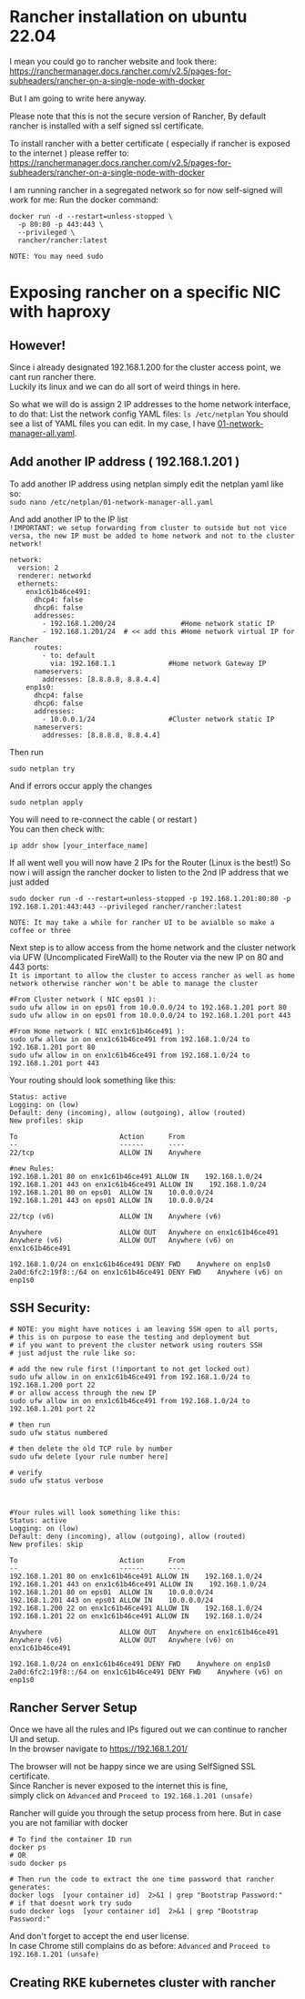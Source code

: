 
# Rancher installation on ubuntu 22.04

I mean you could go to rancher website and look there: \
https://ranchermanager.docs.rancher.com/v2.5/pages-for-subheaders/rancher-on-a-single-node-with-docker

But I am going to write here anyway.

Please note that this is not the secure version of Rancher, By default rancher is installed with a self signed ssl certificate.

To install rancher with a better certificate ( especially if rancher is exposed to the internet ) please reffer to:
https://ranchermanager.docs.rancher.com/v2.5/pages-for-subheaders/rancher-on-a-single-node-with-docker

I am running rancher in a segregated network so for now self-signed will work for me:
Run the docker command:
```shell
docker run -d --restart=unless-stopped \
  -p 80:80 -p 443:443 \
  --privileged \
  rancher/rancher:latest
```
`NOTE: You may need sudo`

# Exposing rancher on a specific NIC with haproxy

## However!
Since i already designated 192.168.1.200 for the cluster access point, we cant run rancher there. \
Luckily its linux and we can do all sort of weird things in here.

So what we will do is assign 2 IP addresses to the home network interface, to do that:
List the network config YAML files:
`ls /etc/netplan`
You should see a list of YAML files you can edit. In my case, I have [01-network-manager-all.yaml](./2-nics-sample-config.yaml.yml).

## Add another IP address ( 192.168.1.201 )
To add another IP address using netplan simply edit the netplan yaml like so:\
`sudo nano /etc/netplan/01-network-manager-all.yaml`

And add another IP to the IP list \
`!IMPORTANT: we setup forwarding from cluster to outside but not vice versa, the new IP must be added to home network and not to the cluster network!`
```shell
network:
  version: 2
  renderer: networkd
  ethernets:
    enx1c61b46ce491:
      dhcp4: false
      dhcp6: false
      addresses:
        - 192.168.1.200/24                #Home network static IP
        - 192.168.1.201/24  # << add this #Home network virtual IP for Rancher
      routes:
        - to: default
          via: 192.168.1.1             #Home network Gateway IP
      nameservers:
        addresses: [8.8.8.8, 8.8.4.4]
    enp1s0:
      dhcp4: false
      dhcp6: false
      addresses:
        - 10.0.0.1/24                  #Cluster network static IP
      nameservers:
        addresses: [8.8.8.8, 8.8.4.4]
```

Then run 
```shell
sudo netplan try
```

And if errors occur apply the changes
```shell
sudo netplan apply
```

You will need to re-connect the cable ( or restart )\
You can then check with:
```shell
ip addr show [your_interface_name]
```


If all went well you will now have 2 IPs for the Router (Linux is the best!)
So now i will assign the rancher docker to listen to the 2nd IP address that we just added
```shell
sudo docker run -d --restart=unless-stopped -p 192.168.1.201:80:80 -p 192.168.1.201:443:443 --privileged rancher/rancher:latest
```
`NOTE: It may take a while for rancher UI to be avialble so make a coffee or three`

Next step is to allow access from the home network and the cluster network via UFW (Uncomplicated FireWall) to the Router via the new IP on 80 and 443 ports: \
`It is important to allow the cluster to access rancher as well as home network otherwise rancher won't be able to manage the cluster`

```shell
#From Cluster network ( NIC eps01 ):
sudo ufw allow in on eps01 from 10.0.0.0/24 to 192.168.1.201 port 80
sudo ufw allow in on eps01 from 10.0.0.0/24 to 192.168.1.201 port 443

#From Home network ( NIC enx1c61b46ce491 ):
sudo ufw allow in on enx1c61b46ce491 from 192.168.1.0/24 to 192.168.1.201 port 80
sudo ufw allow in on enx1c61b46ce491 from 192.168.1.0/24 to 192.168.1.201 port 443
```

Your routing should look something like this:
```shell
Status: active
Logging: on (low)
Default: deny (incoming), allow (outgoing), allow (routed)
New profiles: skip

To                         Action      From
--                         ------      ----
22/tcp                     ALLOW IN    Anywhere

#new Rules:
192.168.1.201 80 on enx1c61b46ce491 ALLOW IN    192.168.1.0/24
192.168.1.201 443 on enx1c61b46ce491 ALLOW IN    192.168.1.0/24
192.168.1.201 80 on eps01  ALLOW IN    10.0.0.0/24
192.168.1.201 443 on eps01 ALLOW IN    10.0.0.0/24

22/tcp (v6)                ALLOW IN    Anywhere (v6)

Anywhere                   ALLOW OUT   Anywhere on enx1c61b46ce491
Anywhere (v6)              ALLOW OUT   Anywhere (v6) on enx1c61b46ce491

192.168.1.0/24 on enx1c61b46ce491 DENY FWD    Anywhere on enp1s0
2a0d:6fc2:19f8::/64 on enx1c61b46ce491 DENY FWD    Anywhere (v6) on enp1s0
```

## SSH Security:
```shell
# NOTE: you might have notices i am leaving SSH open to all ports,
# this is on purpose to ease the testing and deployment but 
# if you want to prevent the cluster network using routers SSH 
# just adjust the rule like so:

# add the new rule first (!important to not get locked out)
sudo ufw allow in on enx1c61b46ce491 from 192.168.1.0/24 to 192.168.1.200 port 22
# or allow access through the new IP
sudo ufw allow in on enx1c61b46ce491 from 192.168.1.0/24 to 192.168.1.201 port 22 

# then run 
sudo ufw status numbered

# then delete the old TCP rule by number
sudo ufw delete [your rule number here]

# verify
sudo ufw status verbose 



#Your rules will look something like this:
Status: active
Logging: on (low)
Default: deny (incoming), allow (outgoing), allow (routed)
New profiles: skip

To                         Action      From
--                         ------      ----
192.168.1.201 80 on enx1c61b46ce491 ALLOW IN    192.168.1.0/24
192.168.1.201 443 on enx1c61b46ce491 ALLOW IN    192.168.1.0/24
192.168.1.201 80 on eps01  ALLOW IN    10.0.0.0/24
192.168.1.201 443 on eps01 ALLOW IN    10.0.0.0/24
192.168.1.200 22 on enx1c61b46ce491 ALLOW IN    192.168.1.0/24
192.168.1.201 22 on enx1c61b46ce491 ALLOW IN    192.168.1.0/24

Anywhere                   ALLOW OUT   Anywhere on enx1c61b46ce491
Anywhere (v6)              ALLOW OUT   Anywhere (v6) on enx1c61b46ce491

192.168.1.0/24 on enx1c61b46ce491 DENY FWD    Anywhere on enp1s0
2a0d:6fc2:19f8::/64 on enx1c61b46ce491 DENY FWD    Anywhere (v6) on enp1s0
```

## Rancher Server Setup

Once we have all the rules and IPs figured out we can continue to rancher UI and setup. \
In the browser navigate to https://192.168.1.201/

The browser will not be happy since we are using SelfSigned SSL certificate. \
Since Rancher is never exposed to the internet this is fine, \
simply click on `Advanced` and `Proceed to 192.168.1.201 (unsafe)`

Rancher will guide you through the setup process from here.
But in case you are not familiar with docker
```shell
# To find the container ID run 
docker ps 
# OR 
sudo docker ps

# Then run the code to extract the one time password that rancher generates:
docker logs  [your container id]  2>&1 | grep "Bootstrap Password:"
# if that doesnt work try sudo
sudo docker logs  [your container id]  2>&1 | grep "Bootstrap Password:"
```
And don't forget to accept the end user license. \
In case Chrome still complains do as before: `Advanced` and `Proceed to 192.168.1.201 (unsafe)`

## Creating RKE kubernetes cluster with rancher


 